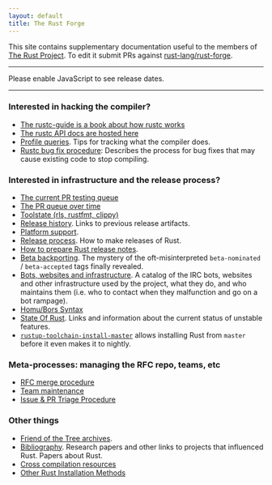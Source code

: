 ```yaml
---
layout: default
title: The Rust Forge
---
```


This site contains supplementary documentation useful to the members
of [The Rust Project](https://www.rust-lang.org). To edit it submit
PRs against [rust-lang/rust-forge].

[rust-lang/rust-forge]: https://github.com/rust-lang/rust-forge

<hr>
<div class="releases">
    <noscript>Please enable JavaScript to see release dates.</noscript>
</div>
<hr>

### Interested in hacking the compiler?

* [The rustc-guide is a book about how rustc works](https://rust-lang.github.io/rustc-guide/)
* [The rustc API docs are hosted here](https://doc.rust-lang.org/nightly/nightly-rustc/rustc/)
* [Profile queries](profile-queries.html). Tips for tracking what the compiler does.
* [Rustc bug fix procedure](rustc-bug-fix-procedure.html): Describes the process for bug fixes that may cause existing code to stop
  compiling.

### Interested in infrastructure and the release process?

* [The current PR testing queue](https://buildbot2.rust-lang.org/homu/queue/rust)
* [The PR queue over time](https://rust-lang-nursery.github.io/rustc-pr-tracking/)
* [Toolstate (rls, rustfmt, clippy)](https://rust-lang-nursery.github.io/rust-toolstate/)
* [Release history](releases.html). Links to previous release artifacts.
* [Platform support](platform-support.html).
* [Release process](release-process.html). How to make releases of Rust.
* [How to prepare Rust release notes](release-notes.html).
* [Beta backporting](beta-backporting.html). The mystery of the oft-misinterpreted `beta-nominated` / `beta-accepted` tags finally revealed.
* [Bots, websites and infrastructure](infrastructure.html). A catalog of the IRC bots, websites and other infrastructure used by the project, what they do, and who maintains them (i.e. who to contact when they malfunction and go on a bot rampage).
* [Homu/Bors Syntax](https://buildbot2.rust-lang.org/homu/)
* [State Of Rust](state-of-rust.html). Links and information about the current status of unstable features.
* [`rustup-toolchain-install-master`](https://github.com/kennytm/rustup-toolchain-install-master) allows installing Rust from `master` before it even makes it to nightly.

### Meta-processes: managing the RFC repo, teams, etc

* [RFC merge procedure](rfc-merge-procedure.html)
* [Team maintenance](rustc-team-maintenance.html)
* [Issue & PR Triage Procedure](triage-procedure.html)

### Other things

* [Friend of the Tree archives](fott.html).
* [Bibliography](bibliography.html). Research papers and other links to projects that influenced Rust. Papers about Rust.
* [Cross compilation resources](cross-compilation/index.html)
* [Other Rust Installation Methods](other-installation-methods.html)

<script>

function addRelease(kind, num, when) {
    var out = "";
    out += '<div class="release">';
    out += '<div class="release-kind">Current ' + kind + '</div>';
    out += '<div class="release-number">' + num + '</div>';
    out += '<div class="release-date">' + when.toDateString() + '</div>';
    out += '</div>';
    document.querySelector(".releases").innerHTML += out;
}

document.addEventListener("DOMContentLoaded", function() {

  // rust 1.5's release date
  var epochDate = new Date('2015-12-11');
  // #nevertwopointoh -- we render "1." in the string literals below, this is easier to increment
  var epochRelease = 5;
  // there are 6 weeks in between releases
  var releaseDuration = 7 * 6 * 86400 * 1000;

  var today = new Date();
  var releases = (today - epochDate) / releaseDuration | 0;

  var prevDate = new Date(epochDate.getTime() + releases * releaseDuration);
  var prevRelease = epochRelease + releases;

  var nextDate = new Date(prevDate.getTime() + releaseDuration);
  var nextRelease = prevRelease + 1;

  var nextNextDate = new Date(nextDate.getTime() + releaseDuration);
  var nextNextRelease = nextRelease + 1;

  addRelease("stable", "1." + prevRelease, prevDate);
  addRelease("beta", "1." + nextRelease, nextDate);
  addRelease("nightly", "1." + nextNextRelease, nextNextDate);
});
</script>
